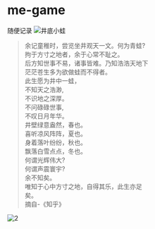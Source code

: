 # me-game
随便记录
![井底小蛙](https://gimg2.baidu.com/image_search/src=http%3A%2F%2Fimglf4.nosdn0.126.net%2Fimg%2FbXZoMStTenMvL25aUEtUZmZTVnpaUkpuTGQvVEpXVTB0M1lMbCt4NzJnNnRPZDBuMW13MW13PT0.jpg%3FimageView%26thumbnail%3D1680x0%26quality%3D96%26stripmeta%3D0%26type%3Djpg&refer=http%3A%2F%2Fimglf4.nosdn0.126.net&app=2002&size=f9999,10000&q=a80&n=0&g=0n&fmt=auto?sec=1650298832&t=63ce86d353837eba8fe01e6eab1fd120)

>余记童稚时，尝览坐井观天一文。何为青蛙?  
拘于方寸之地者，余于心常不耻之。  
后方知世事不易，诸事皆难。乃知浩浩天地下  
茫茫苍生多为欲做蛙而不得者。  
此生愿为井中一蛙，  
不知天之浩渺,  
不识地之深厚。  
不问碌碌世事,  
不叹日月年华。  
井壁绿意盎然，春也。  
喜听凉风阵阵，夏也。  
身着落叶纷纷，秋也。  
飘落白雪点点，冬也。  
何谓光辉伟大?  
何谓声震寰宇?  
余不知矣。  
唯知于心中方寸之地，自得其乐，此生亦足  
矣。  
摘自-《知乎》


![2](http://assets.processon.com/chart_image/621c3afd1efad40767350553.png)

[comment]: <> (|工程|说明|)

[comment]: <> (|:-----  |-----                           |)

[comment]: <> (|frog-common |公共代码  |)

[comment]: <> (|frog-metadata |数据相关  |)

[comment]: <> (|frog-transports  |网络相关  |)

[comment]: <> (|hall-server  |业务代码相关  |)
